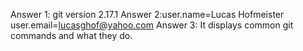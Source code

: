 Answer 1: git version 2.17.1
Answer 2:user.name=Lucas Hofmeister user.email=lucasghof@yahoo.com
Answer 3: It displays common git commands and what they do.
